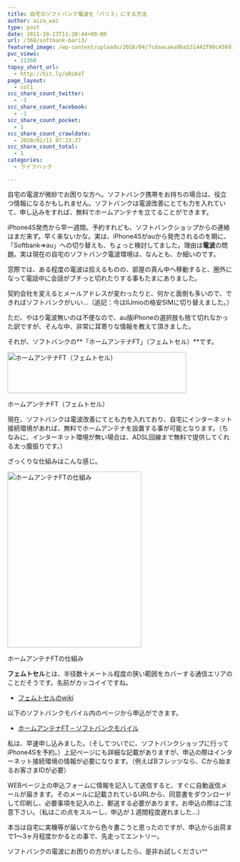 ```yaml
---
title: 自宅のソフトバンク電波を「バリ３」にする方法
author: aiza_wai
type: post
date: 2011-10-23T11:30:44+09:00
url: /368/softbank-bari3/
featured_image: /wp-content/uploads/2016/04/7cdaacaea9ba531442f90c45693f905d.png
pvc_views:
  - 11360
topsy_short_url:
  - http://bit.ly/oRiKeT
page_layout:
  - col1
scc_share_count_twitter:
  - -1
scc_share_count_facebook:
  - -1
scc_share_count_pocket:
  - 1
scc_share_count_crawldate:
  - 2020/02/11 07:23:27
scc_share_count_total:
  - 1
categories:
  - ライフハック

---
```

<p class="al-c m30-t m40-b">
  自宅の電波が微妙でお困りな方へ。ソフトバンク携帯をお持ちの場合は、役立つ情報になるかもしれません。ソフトバンクは電波改善にとても力を入れていて、申し込みをすれば、無料でホームアンテナを立てることができます。
</p>

<!--more-->

iPhone4S発売から早一週間。予約すれども、ソフトバンクショップからの連絡はまだ来ず。早く来ないかな。実は、iPhone4Sがauから発売されるのを期に、  
「Softbank⇒au」への切り替えも、ちょっと検討してました。理由は**電波**の問題。実は現在の自宅のソフトバンク電波環境は、なんとも、か細いのです。

窓際では、ある程度の電波は拾えるものの、部屋の真ん中へ移動すると、圏外になって電話中に会話がブチっと切れたりする事もたまにありました。

契約会社を変えるとメールアドレスが変わったりと、何かと面倒も多いので、できればソフトバンクがいい…（追記：今はIIJmioの格安SIMに切り替えました。）

ただ、やはり電波無いのは不便なので、au版iPhoneの選択肢も捨て切れなかった訳ですが、そんな中、非常に耳寄りな情報を教えて頂きました。

それが、ソフトバンクの**「ホームアンテナFT」（フェムトセル）**です。

<div id="attachment_369" style="width: 410px" class="wp-caption aligncenter">
  <img aria-describedby="caption-attachment-369" class="wp-image-369 size-medium" title="ホームアンテナFT（フェムトセル）" src="https://mujiota.com/wp-content/uploads/2011/10/85c9a1380e3299c07e975eccefc0cbff-400x92.jpg" alt="ホームアンテナFT（フェムトセル）" width="400" height="92" srcset="https://mujiota.com/wp-content/uploads/2011/10/85c9a1380e3299c07e975eccefc0cbff-400x92.jpg 400w, https://mujiota.com/wp-content/uploads/2011/10/85c9a1380e3299c07e975eccefc0cbff.jpg 500w" sizes="(max-width: 400px) 100vw, 400px" />
  
  <p id="caption-attachment-369" class="wp-caption-text">
    ホームアンテナFT（フェムトセル）
  </p>
</div>

現在、ソフトバンクは電波改善にてとも力を入れており、自宅にインターネット接続環境があれば、<span class="underline">無料でホームアンテナを設置する事が可能</span>となります。（ちなみに、インターネット環境が無い場合は、ADSL回線まで無料で提供してくれる太っ腹振りです。）

ざっくりな仕組みはこんな感じ。

<div id="attachment_371" style="width: 310px" class="wp-caption aligncenter">
  <img aria-describedby="caption-attachment-371" class="wp-image-371 size-full" title="ホームアンテナFTの仕組み" src="https://mujiota.com/wp-content/uploads/2011/10/879b3ff627616c44f31568ba723daeb51.jpg" alt="ホームアンテナFTの仕組み" width="300" height="394" />
  
  <p id="caption-attachment-371" class="wp-caption-text">
    ホームアンテナFTの仕組み
  </p>
</div>

**フェムトセル**とは、半径数十メートル程度の狭い範囲をカバーする通信エリアのことだそうです。名前がカッコイイですね。

  * <a href="http://ja.wikipedia.org/wiki/%E3%83%95%E3%82%A7%E3%83%A0%E3%83%88%E3%82%BB%E3%83%AB" target="_blank">フェムトセルのwiki</a>

以下のソフトバンクモバイル内のページから申込ができます。

  * <a href="http://mb.softbank.jp/mb/service/home_antenna_ft/" target="_blank">ホームアンテナFT &#8211; ソフトバンクモバイル</a>

私は、早速申し込みました。（そしてついでに、ソフトバンクショップに行ってiPhone4Sを予約。）上記ページにも詳細な記載がありますが、申込の際はインターネット接続環境の情報が必要になります。（例えばBフレッツなら、Cから始まるお客さまIDが必要）

WEBページ上の申込フォームに情報を記入して送信すると、すぐに自動返信メールが届きます。そのメールに記載されているURLから、同意書をダウンロードして印刷し、必要事項を記入の上、郵送する必要があります。お申込の際はご注意下さい。（私はこの点をスルーし、申込が１週間程度遅れました…）

本当は自宅に実機等が届いてから色々書こうと思ったのですが、申込から出荷まで1～3ヶ月程度かかるとの事で、先走ってエントリー。

ソフトバンクの電波にお困りの方がいましたら、是非お試しください^^